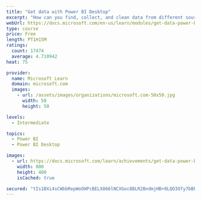 ```yaml
---
title: "Get data with Power BI Desktop"
excerpt: "How can you find, collect, and clean data from different sources? Power BI is a tool for making sense of your data. You will learn tricks to make data-gathering easier."
webUrl: https://docs.microsoft.com/en-us/learn/modules/get-data-power-bi/
type: course
price: Free
length: PT1H15M
ratings:
  count: 17474
  average: 4.710942
heat: 75

provider:
  name: Microsoft Learn
  domain: microsoft.com
  images:
    - url: /assets/images/organizations/microsoft.com-50x50.jpg
      width: 50
      height: 50

levels:
  - Intermediate

topics:
  - Power BI
  - Power BI Desktop

images:
  - url: https://docs.microsoft.com/learn/achievements/get-data-power-bi-desktop-social.png
    width: 800
    height: 400
    isCached: true

secured: "tIs1BXi4sCWbbRepWoOHPcBELX866lNCXGoc8BLR2BndmjHB+0LQO3Ofy7bBFhWvuk3Ji1t0+z/8AukIO8rk+bt++WlbdiNq2HS9Ck6dihM9VvSAYRDFwuceTGDwbX+V1PQ207RmU1Q8CeDRD7hc/tqelLkw8Uj37XV/+1fF55XaSQHipq+F8qJJy2CCDbej4HP4QjzkOK/Zeax3J1jsgtHGs/0CENiuVd6rxJzu5cgA26nM3y96Zna8BA6X1lU7L1c2iM3697vFA36GqdHNmBvW4cPyvl+0rpyVdVwOpzD72g6/PYgQsFkqgOqfPuyhC4U/TDWP6pi3wI1SKcTTNZqZ4FwsbF/6Z4p0F5fDIzKtYrmS/MlZVGtc5eYdjcbodS4Yg+pQwrStxwtnIDeRLhS6OgND0Ty8NaMGB+KfvgxKKku0mvrLqVydlSMkrSBA;KcuWni00X7kLvZhE/EP18g=="
---
```


